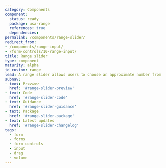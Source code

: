 ```yaml
---
category: Components
component:
  status: ready
  package: usa-range
  references: true
  dependencies:
permalink: /components/range-slider/
redirect_from:
- /components/range-input/
- /form-controls/10-range-input/
title: Range slider
type: component
maturity: alpha
id_custom: range
lead: A range slider allows users to choose an approximate number from a range.
subnav:
- text: Preview
  href: '#range-slider-preview'
- text: Code
  href: '#range-slider-code'
- text: Guidance
  href: '#range-slider-guidance'
- text: Package
  href: '#range-slider-package'
- text: Latest updates
  href: '#range-slider-changelog'
tags:
  - form
  - forms
  - form controls
  - input
  - drag
  - volume
---
```

